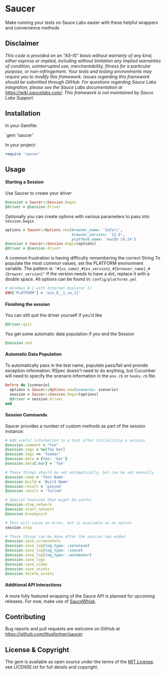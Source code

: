 # Saucer

Make running your tests on Sauce Labs easier with these helpful wrappers and convenience methods

## Disclaimer
*This code is provided on an "AS-IS” basis without warranty of any kind, either express or implied, including without limitation any implied warranties of condition, uninterrupted use, merchantability, fitness for a particular purpose, or non-infringement. Your tests and testing environments may require you to modify this framework. Issues regarding this framework should be submitted through GitHub. For questions regarding Sauce Labs integration, please see the Sauce Labs documentation at https://wiki.saucelabs.com/. This framework is not maintained by Sauce Labs Support.*

## Installation

In your Gemfile: 

`gem 'saucer'

In your project:

```ruby
require 'saucer'
```

## Usage

#### Starting a Session
Use Saucer to create your driver
```ruby
@session = Saucer::Session.begin
@driver = @session.driver
```
Optionally you can create options with various parameters to pass into `Session.begin`
```ruby
options = Saucer::Options.new(browser_name: 'Safari', 
                              browser_version: '12.0',
                              platform_name: 'macOS 10.14')
@session = Saucer::Session.begin(options)
@driver = @session.driver
```
A common frustration is having difficulty remembering the correct String
To populate the most common values, set the PLATFORM environment variable.
The pattern is: `"#{os_name}_#{os_version}_#{browser_name}_#{browser_version}"`
If the version needs to have a dot, replace it with a double space.
All options can be found in: `config/platforms.yml`
```ruby
# Windows 8.1 with Internet Explorer 11
ENV['PLATFORM'] = 'win_8__1_ie_11'
```

#### Finishing the session
You can still quit the driver yourself if you'd like
```ruby
@driver.quit
```
You get some automatic data population if you end the Session
```ruby
@session.end
```

#### Automatic Data Population
To automatically pass in the test name, populate pass/fail and provide exception information:
RSpec doesn't need to do anything, but Cucumber will need to specify the scenario information
in the `env.rb` or `hooks.rb` file.
```ruby
Before do |scenario|
  options = Saucer::Options.new(scenario: scenario)
  session = Saucer::Session.begin(options)
  @driver = session.driver
end
```

#### Session Commands
Saucer provides a number of custom methods as part of the session instance:
```ruby
# Add useful information to a test after initializing a session
@session.comment = "Foo"
@session.tags = %w[foo bar]
@session.tags << 'foobar'
@session.data = {foo: 'bar'}
@session.data[:bar] = 'foo'

# These things should be set automatically, but can be set manually
@session.name = 'Test Name'
@session.build = 'Build Name'
@session.result = 'passed'
@session.result = 'failed'

# Special Features that might be useful
@session.stop_network
@session.start_network
@session.breakpoint

# This will cause an error, but is available as an option 
session.stop

# These things can be done after the session has ended
@session.save_screenshots
@session.save_log(log_type: :selenium) 
@session.save_log(log_type: :sauce) 
@session.save_log(log_type: :automator) 
@session.save_logs
@session.save_video
@session.save_assets
@session.delete_assets
```

#### Additional API Interactions
A more fully featured wrapping of the Sauce API is planned for upcoming releases.
For now, make use of [SauceWhisk](https://github.com/saucelabs/sauce_whisk).

## Contributing

Bug reports and pull requests are welcome on GitHub at https://github.com/titusfortner/saucer.

## License & Copyright

The gem is available as open source under the terms of the [MIT License](http://opensource.org/licenses/MIT).
see LICENSE.txt for full details and copyright.
